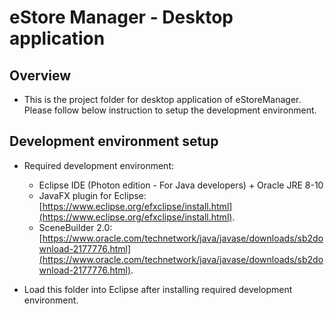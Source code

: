 # eStore Manager - Desktop application

## Overview

- This is the project folder for desktop application of eStoreManager. Please follow below instruction to setup the development environment.

## Development environment setup

- Required development environment:

	+ Eclipse IDE (Photon edition - For Java developers) + Oracle JRE 8-10
	+ JavaFX plugin for Eclipse: [https://www.eclipse.org/efxclipse/install.html](https://www.eclipse.org/efxclipse/install.html).
	+ SceneBuilder 2.0: [https://www.oracle.com/technetwork/java/javase/downloads/sb2download-2177776.html](https://www.oracle.com/technetwork/java/javase/downloads/sb2download-2177776.html).

- Load this folder into Eclipse after installing required development environment.
